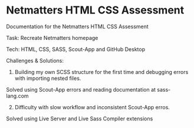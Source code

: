 # Netmatters HTML CSS Assessment
 
Documentation for the Netmatters HTML CSS Assessment

Task: Recreate Netmatters homepage

Tech: HTML, CSS, SASS, Scout-App and GitHub Desktop

Challenges & Solutions:

1. Building my own SCSS structure for the first time and debugging errors with importing nested files.

Solved using Scout-App errors and reading documentation at sass-lang.com

2. Difficulty with slow workflow and inconsistent Scout-App erros.

Solved using Live Server and Live Sass Compiler extensions